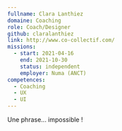 ```yaml
---
fullname: Clara Lanthiez
domaine: Coaching
role: Coach/Designer
github: claralanthiez
link: http://www.co-collectif.com/
missions:
  - start: 2021-04-16
    end: 2021-10-30
    status: independent
    employer: Numa (ANCT)
competences:
  - Coaching
  - UX
  - UI
---
```

Une phrase... impossible !
